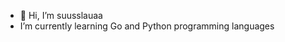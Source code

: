 - 👋 Hi, I’m suusslauaa
- I’m currently learning Go and Python programming languages

<!---
suusslauaa/suusslauaa is a ✨ special ✨ repository because its `README.md` (this file) appears on your GitHub profile.
You can click the Preview link to take a look at your changes.
--->
